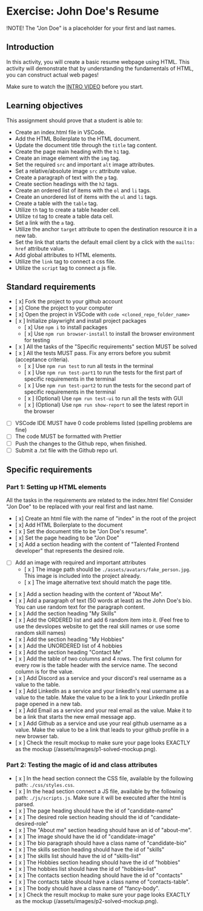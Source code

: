 # Exercise: John Doe's Resume

!NOTE! The "Jon Doe" is a placeholder for your first and last names.

## Introduction

In this activity, you will create a basic resume webpage using HTML. This activity will demonstrate that by understanding the fundamentals of HTML, you can construct actual web pages!

Make sure to watch the [INTRO VIDEO](https://www.loom.com/share/7dc80d1a15f74d718dba51ed8490cacd?sid=40bfa1ba-526c-49b2-993f-7822deb6f731) before you start.

## Learning objectives

This assignment should prove that a student is able to:

- Create an index.html file in VSCode.
- Add the HTML Boilerplate to the HTML document.
- Update the document title through the `title` tag content.
- Create the page main heading with the `h1` tag.
- Create an image element with the `img` tag.
- Set the required `src` and important `alt` image attributes.
- Set a relative/absolute image `src` attribute value.
- Create a paragraph of text with the `p` tag.
- Create section headings with the `h2` tags.
- Create an ordered list of items with the `ol` and `li` tags.
- Create an unordered list of items with the `ul` and `li` tags.
- Create a table with the `table` tag.
- Utilize `th` tag to create a table header cell.
- Utilize `td` tag to create a table data cell.
- Set a link with the `a` tag.
- Utilize the anchor `target` attribute to open the destination resource it in a new tab.
- Set the link that starts the default email client by a click with the `mailto:` `href` attribute value.
- Add global attributes to HTML elements.
- Utilize the `link` tag to connect a css file.
- Utilize the `script` tag to connect a js file.

## Standard requirements

- [ x] Fork the project to your github account
- [ x] Clone the project to your computer
- [ x] Open the project in VSCode with `code <cloned_repo_folder_name>`
- [ x ] Initialize playwright and install project packages
  - [ x] Use `npm i` to install packages
  - [ x] Use `npm run browser-install` to install the browser environment for testing
- [ x ] All the tasks of the "Specific requirements" section MUST be solved
- [ x ] All the tests MUST pass. Fix any errors before you submit (acceptance criteria).
  - [ x ] Use `npm run test` to run all tests in the terminal
  - [ x ] Use `npm run test-part1` to run the tests for the first part of specific requirements in the terminal
  - [ x ] Use `npm run test-part2` to run the tests for the second part of specific requirements in the terminal
  - [ x ] (Optional) Use `npm run test-ui` to run all the tests with GUI
  - [ x ] (Optional) Use `npm run show-report` to see the latest report in the browser
- [ ] VSCode IDE MUST have 0 code problems listed (spelling problems are fine)
- [ ] The code MUST be formatted with Prettier
- [ ] Push the changes to the Github repo, when finished.
- [ ] Submit a .txt file with the Github repo url.

## Specific requirements

### Part 1: Setting up HTML elements

All the tasks in the requirements are related to the index.html file! Consider "Jon Doe" to be replaced with your real first and last name.

- [ x] Create an html file with the name of "index" in the root of the project
- [ x] Add HTML Boilerplate to the document
- [ x ] Set the document title to be "Jon Doe's resume".
- [ x] Set the page heading to be "Jon Doe"
- [ x] Add a section heading with the content of "Talented Frontend developer" that represents the desired role.
- [ ] Add an image with required and important attributes
  - [ x ] The image path should be `./assets/avatars/fake_person.jpg`. This image is included into the project already.
  - [ x ] The image alternative text should match the page title.
- [ x ] Add a section heading with the content of "About Me".
- [ x ] Add a paragraph of text (50 words at least) as the John Doe's bio. You can use random text for the paragraph content.
- [ x ] Add the section heading "My Skills"
- [ x ] Add the ORDERED list and add 6 random item into it. (Feel free to use the devslopes website to get the real skill names or use some random skill names)
- [ x ] Add the section heading "My Hobbies"
- [ x ] Add the UNORDERED list of 4 hobbies
- [ x ] Add the section heading "Contact Me"
- [ x ] Add the table of two columns and 4 rows. The first column for every row is the table header with the service name. The second column is for the value.
- [ x ] Add Discord as a service and your discord's real username as a value to the table.
- [ x ] Add LinkedIn as a service and your linkedIn's real username as a value to the table. Make the value to be a link to your LinkedIn profile page opened in a new tab.
- [ x ] Add Email as a service and your real email as the value. Make it to be a link that starts the new email message app.
- [ x ] Add Github as a service and use your real github username as a value. Make the value to be a link that leads to your github profile in a new browser tab.
- [ x ] Check the result mockup to make sure your page looks EXACTLY as the mockup (/assets/images/p1-solved-mockup.png).

### Part 2: Testing the magic of id and class attributes

- [ x ] In the head section connect the CSS file, available by the following path: `./css/styles.css`.
- [ x ] In the head section connect a JS file, available by the following path: `./js/scripts.js`. Make sure it will be executed after the html is parsed.
- [ x ] The page heading should have the id of "candidate-name"
- [ x ] The desired role section heading should the id of "candidate-desired-role"
- [ x ] The "About me" section heading should have an id of "about-me".
- [ x ] The image should have the id of "candidate-image"
- [ x ] The bio paragraph should have a class name of "candidate-bio"
- [ x ] The skills section heading should have the id of "skills"
- [ x ] The skills list should have the id of "skills-list"
- [ x ] The Hobbies section heading should have the id of "hobbies"
- [ x ] The hobbies list should have the id of "hobbies-list"
- [ x ] The contacts section heading should have the id of "contacts"
- [ x ] The contacts table should have a class name of "contacts-table".
- [ x ] The body should have a class name of "fancy-body".
- [ x ] Check the result mockup to make sure your page looks EXACTLY as the mockup (/assets/images/p2-solved-mockup.png).
